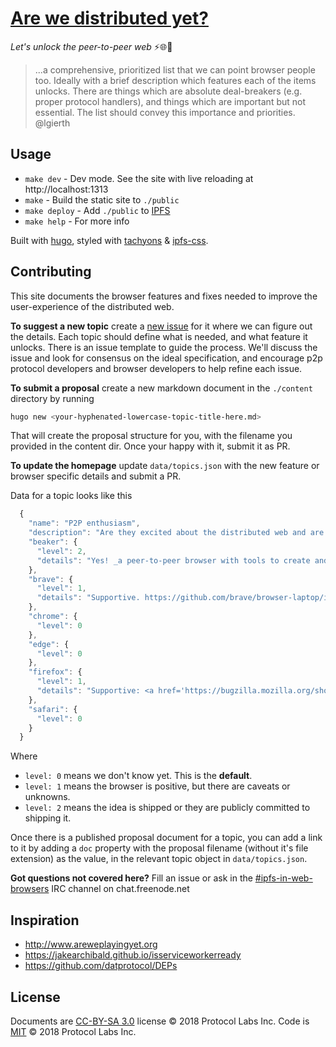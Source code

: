 # [Are we distributed yet?]()

_Let's unlock the peer-to-peer web_ ⚡🌐🔑

> ...a comprehensive, prioritized list that we can point browser people too. Ideally with a brief description which features each of the items unlocks. There are things which are absolute deal-breakers (e.g. proper protocol handlers), and things which are important but not essential. The list should convey this importance and priorities.
> @lgierth

## Usage

- `make dev` - Dev mode. See the site with live reloading at http://localhost:1313
- `make` - Build the static site to `./public`
- `make deploy` - Add `./public` to [IPFS]
- `make help` - For more info

Built with [hugo], styled with [tachyons] & [ipfs-css].

## Contributing

This site documents the browser features and fixes needed to improve the user-experience of the distributed web.


**To suggest a new topic** create a [new issue](https://github.com/ipfs-shipyard/arewedistributedyet/issue) for it where we can figure out the details. Each topic should define what is needed, and what feature it unlocks. There is an issue template to guide the process. We'll discuss the issue and look for consensus on the ideal specification, and encourage p2p protocol developers and browser developers to help refine each issue.

**To submit a proposal** create a new markdown document in the `./content` directory by running

```sh
hugo new <your-hyphenated-lowercase-topic-title-here.md>
```

That will create the proposal structure for you, with the filename you provided in the content dir. Once your happy with it, submit it as PR.

**To update the homepage** update `data/topics.json` with the new feature or browser specific details and submit a PR.

Data for a topic looks like this

```js
  {
    "name": "P2P enthusiasm",
    "description": "Are they excited about the distributed web and are they publicly committed to making it happen?",
    "beaker": {
      "level": 2,
      "details": "Yes! _a peer-to-peer browser with tools to create and host websites. Don't just browse the Web, build it._ https://beakerbrowser.com"
    },
    "brave": {
      "level": 1,
      "details": "Supportive. https://github.com/brave/browser-laptop/issues/9556"
    },
    "chrome": {
      "level": 0
    },
    "edge": {
      "level": 0
    },
    "firefox": {
      "level": 1,
      "details": "Supportive: <a href='https://bugzilla.mozilla.org/show_bug.cgi?id=1435798'>https://bugzilla.mozilla.org/show_bug.cgi?id=1435798</a>"
    },
    "safari": {
      "level": 0
    }
  }
```

Where

- `level: 0` means we don't know yet. This is the **default**.
- `level: 1` means the browser is positive, but there are caveats or unknowns.
- `level: 2` means the idea is shipped or they are publicly committed to shipping it.

Once there is a published proposal document for a topic, you can add a link to it by adding a `doc` property with the proposal filename (without it's file extension) as the value, in the relevant topic object in `data/topics.json`.

**Got questions not covered here?** Fill an issue or ask in the  <a
href="https://webchat.freenode.net/?channels=%23ipfs-in-web-browsers&uio=d4">
#ipfs-in-web-browsers</a> IRC channel on chat.freenode.net

## Inspiration

- http://www.areweplayingyet.org
- https://jakearchibald.github.io/isserviceworkerready
- https://github.com/datprotocol/DEPs

## License

Documents are [CC-BY-SA 3.0] license © 2018 Protocol Labs Inc.
Code is [MIT](./LICENSE) © 2018 Protocol Labs Inc.

[IPFS]: https://ipfs.io
[hugo]: https://gohugo.io
[tachyons]: http://tachyons.io
[ipfs-css]: https://github.com/ipfs-shipyard/ipfs-css
[CC-BY-SA 3.0]: https://ipfs.io/ipfs/QmVreNvKsQmQZ83T86cWSjPu2vR3yZHGPm5jnxFuunEB9u
